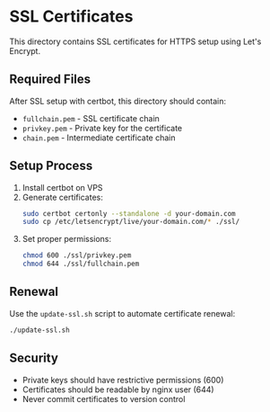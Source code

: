 # SSL Certificates

This directory contains SSL certificates for HTTPS setup using Let's Encrypt.

## Required Files

After SSL setup with certbot, this directory should contain:

- `fullchain.pem` - SSL certificate chain
- `privkey.pem` - Private key for the certificate
- `chain.pem` - Intermediate certificate chain

## Setup Process

1. Install certbot on VPS
2. Generate certificates:
   ```bash
   sudo certbot certonly --standalone -d your-domain.com
   sudo cp /etc/letsencrypt/live/your-domain.com/* ./ssl/
   ```
3. Set proper permissions:
   ```bash
   chmod 600 ./ssl/privkey.pem
   chmod 644 ./ssl/fullchain.pem
   ```

## Renewal

Use the `update-ssl.sh` script to automate certificate renewal:

```bash
./update-ssl.sh
```

## Security

- Private keys should have restrictive permissions (600)
- Certificates should be readable by nginx user (644)
- Never commit certificates to version control